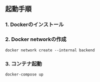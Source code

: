## 起動手順

### 1. Dockerのインストール

### 2. Docker networkの作成

`docker network create --internal backend`

### 3. コンテナ起動

`docker-compose up`